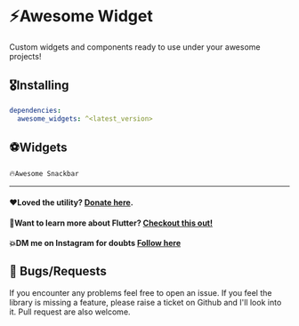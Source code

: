 # ⚡Awesome Widget

Custom widgets and components ready to use under your awesome projects!

## 🎖Installing

```yaml
dependencies:
  awesome_widgets: ^<latest_version>
```

## ⚽Widgets

🔥```Awesome Snackbar```

-----------------------------------------------------------------------------


#### ❤Loved the utility? [Donate here](https://www.paypal.com/paypalme/abhishvekk).
#### 🚀Want to learn more about Flutter? [Checkout this out!](https://www.youtube.com/channel/UCIxJGxcB4pSrIvuv8FyuqUA)
#### 💥DM me on Instagram for doubts [Follow here](https://www.instagram.com/abhishvek/)

## 🐛 Bugs/Requests

If you encounter any problems feel free to open an issue. If you feel the library is
missing a feature, please raise a ticket on Github and I'll look into it.
Pull request are also welcome.
